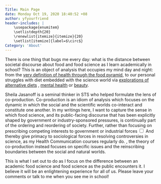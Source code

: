 ```yaml
---
Title: Main Page
date: Monday Oct 19, 2020 18:40:52 +08
author: yfyourfriend
header-includes: |
	\usepackage{enumitem}
	\setlistdepth{20}
	\renewlist{itemize}{itemize}{20}
	\setlist[itemize]{label=$\circ$}
Category: 'About'
---
```

There is one thing that bugs me every day: what is the distance between societal discourse about food and food science as I learn academically in school? This is an object of analysis that occupies my mind day and night: from the 
[very definition of health through the food pyramid](/the-calorie-concept-and-the-health-pyramid.html), to our personal struggles with diet embedded with the science world via [explorations of alternative diets](citizen-science-and-veganism.html)
, [mental health](food-nutrition-mental-health.html) or [beauty](/beauty-in-the-age-of-social-media.html). 

Sheila Jasanoff is a seminal thinker in STS who helped formulate the lens of co-production. Co-production is an idiom of analysis which focuses on the dynamic in which the social and the scientific worlds co-interact and constitute one another. In my writings here, I want to capture the sense in which food science, and its public-facing discourse that has been explicitly shaped by government or industry-sponsored pressures, is continually part of the ordering and reordering of society. Further, rather than focusing on <label for="mn-note" class="margin-toggle">
prescribing competing interests to government or industrial forces
</label>
<input type="checkbox" id="mn-note" class="margin-toggle"/>
<span class="marginnote">
And thereby give primacy to sociological forces in resolving controversies in science, as my Health Communication courses regularly do. 
</span>, the theory of co-production instead focuses on specific issues and the reinscribing boundaries between the social and natural worlds. 

This is what I set out to do as I focus on the difference between an academic food science and food science as the public encounters it. I believe it will be an enlightening experience for all of us. Please leave your comments or talk to me when you see me in school!

